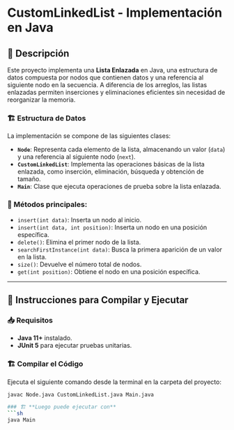 ﻿# CustomLinkedList - Implementación en Java

## 📌 Descripción
Este proyecto implementa una **Lista Enlazada** en Java, una estructura de datos compuesta por nodos que contienen datos y una referencia al siguiente nodo en la secuencia. A diferencia de los arreglos, las listas enlazadas permiten inserciones y eliminaciones eficientes sin necesidad de reorganizar la memoria.

### 🏗️ Estructura de Datos
La implementación se compone de las siguientes clases:
- **`Node`**: Representa cada elemento de la lista, almacenando un valor (`data`) y una referencia al siguiente nodo (`next`).
- **`CustomLinkedList`**: Implementa las operaciones básicas de la lista enlazada, como inserción, eliminación, búsqueda y obtención de tamaño.
- **`Main`**: Clase que ejecuta operaciones de prueba sobre la lista enlazada.

### 🔹 Métodos principales:
- `insert(int data)`: Inserta un nodo al inicio.
- `insert(int data, int position)`: Inserta un nodo en una posición específica.
- `delete()`: Elimina el primer nodo de la lista.
- `searchFirstInstance(int data)`: Busca la primera aparición de un valor en la lista.
- `size()`: Devuelve el número total de nodos.
- `get(int position)`: Obtiene el nodo en una posición específica.

---

## 🚀 Instrucciones para Compilar y Ejecutar

### 📥 **Requisitos**
- **Java 11+** instalado.
- **JUnit 5** para ejecutar pruebas unitarias.

### 🏗️ **Compilar el Código**
Ejecuta el siguiente comando desde la terminal en la carpeta del proyecto:
```sh
javac Node.java CustomLinkedList.java Main.java

### 🏗️ **Luego puede ejecutar con**
```sh
java Main
